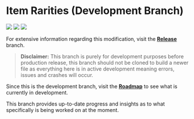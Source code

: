 # Item Rarities (Development Branch)
![](https://img.shields.io/github/downloads/Deaadman/ItemRarities/total.svg) ![](https://img.shields.io/github/downloads/Deaadman/ItemRarities/latest/total.svg)
[![](https://img.shields.io/github/v/release/Deaadman/ItemRarities)](https://github.com/Deaadman/ItemRarities/releases/latest)

For extensive information regarding this modification, visit the [**Release**](https://github.com/Deaadman/ItemRarities/tree/release) branch.

>**Disclaimer:** This branch is purely for development purposes before production release, this branch should not be cloned to build a newer file as everything here is in active development meaning errors, issues and crashes will occur.

Since this is the development branch, visit the [**Roadmap**](https://github.com/Deaadman/ItemRarities/blob/release/Information/ROADMAP.md) to see what is currently in development.

This branch provides up-to-date progress and insights as to what specifically is being worked on at the moment.
